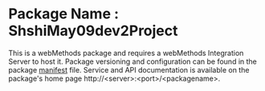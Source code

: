 # Package Name : ShshiMay09dev2Project
This is a webMethods package and requires a webMethods Integration Server to host it. Package versioning and configuration can be found in the package [manifest](./ShshiMay09dev2Project/manifest.v3) file. Service and API documentation is available on the package's home page http://&lt;server&gt;:&lt;port&gt;/&lt;packagename>.